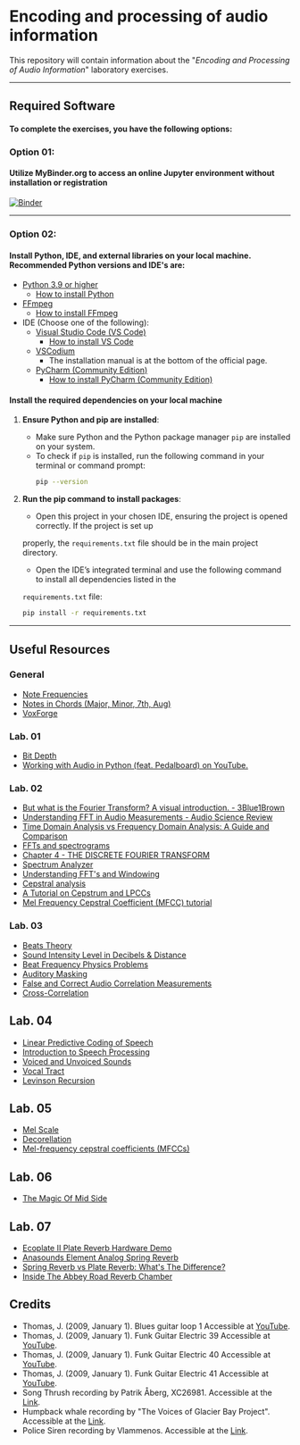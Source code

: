 # Encoding and processing of audio information

This repository will contain information about the "*Encoding and Processing of Audio Information*" laboratory exercises.

---

## Required Software
#### To complete the exercises, you have the following options:

### Option 01:
#### Utilize MyBinder.org to access an online Jupyter environment without installation or registration

[![Binder](https://mybinder.org/badge_logo.svg)](https://mybinder.org/v2/gh/konstakostov/Encoding-and-processing-of-audio-information/HEAD)

---

### Option 02:
#### Install Python, IDE, and external libraries on your local machine. Recommended Python versions and IDE's are:
- <a href="https://www.python.org/downloads/">Python 3.9 or higher</a>
	- <a href="https://realpython.com/installing-python/#windows-how-to-check-or-get-python">How to install Python</a> 
- <a href="https://ffmpeg.org/download.html">FFmpeg</a>
	- <a href="https://www.hostinger.com/tutorials/how-to-install-ffmpeg">How to install FFmpeg</a>
- IDE (Choose one of the following):
	- <a href="https://code.visualstudio.com">Visual Studio Code (VS Code)</a>
		- <a href="https://code.visualstudio.com/docs/setup/setup-overview">How to install VS Code</a> 
	- <a href="https://vscodium.com">VSCodium</a>
		- The installation manual is at the bottom of the official page.
	- <a href="https://www.jetbrains.com/pycharm/download/">PyCharm (Community Edition)</a>
		- <a href="https://www.jetbrains.com/help/pycharm/installation-guide.html#silent">How to install PyCharm (Community Edition)</a> 

#### Install the required dependencies on your local machine

1. **Ensure Python and pip are installed**:
   - Make sure Python and the Python package manager `pip` are installed on your system.
   - To check if `pip` is installed, run the following command in your terminal or command prompt:
     ```bash
     pip --version
     ```

2. **Run the pip command to install packages**:
   - <p>Open this project in your chosen IDE, ensuring the project is opened correctly. If the project is set up 
   properly, the `requirements.txt` file should be in the main project directory.</p>
   - <p>Open the IDE’s integrated terminal and use the following command to install all dependencies listed in the 
   `requirements.txt` file:</p>
   ```bash
   pip install -r requirements.txt
   ```

---

## Useful Resources
### General
- <a href="https://muted.io/note-frequencies/">Note Frequencies</a>
- <a href="https://www.michael-thomas.com/music/class/chords_notesinchords.htm">Notes in Chords (Major, Minor, 7th, Aug)</a>
- <a href="https://www.voxforge.org/home">VoxForge</a>

### Lab. 01
- <a href="https://www.mixinglessons.com/bit-depth/">Bit Depth</a>
- <a href="https://www.youtube.com/watch?v=NYhkqXpFAlg">Working with Audio in Python (feat. Pedalboard) on YouTube.</a>


### Lab. 02
- <a href="https://youtu.be/spUNpyF58BY">But what is the Fourier Transform? A visual introduction. - 3Blue1Brown</a>
- <a href="https://youtu.be/bqGjh67x7IU">Understanding FFT in Audio Measurements - Audio Science Review</a>
- <a href="https://resources.pcb.cadence.com/blog/2020-time-domain-analysis-vs-frequency-domain-analysis-a-guide-and-comparison">Time Domain Analysis vs Frequency Domain Analysis: A Guide and Comparison</a>
- <a href="https://pressbooks.pub/sound/chapter/frequency-domain-graphs-2/#:~:text=Frequency%20domain%20graphs%20show%20much,strongly%20present%20in%20the%20sound.">FFTs and spectrograms</a>
- <a href="https://web.mit.edu/~gari/teaching/6.555/lectures/ch_DFT.pdf">Chapter 4 - THE DISCRETE FOURIER TRANSFORM</a>
- <a href="https://academo.org/demos/spectrum-analyzer/">Spectrum Analyzer</a>
- <a href="https://download.ni.com/evaluation/pxi/Understanding%20FFTs%20and%20Windowing.pdf">Understanding FFT's and Windowing</a>
- <a href="https://sensemore.io/what-is-cepstral-analysis/">Cepstral analysis</a>
- <a href="http://www.practicalcryptography.com/miscellaneous/machine-learning/tutorial-cepstrum-and-lpccs/">A Tutorial on Cepstrum and LPCCs</a>
- <a href="http://practicalcryptography.com/miscellaneous/machine-learning/guide-mel-frequency-cepstral-coefficients-mfccs/">Mel Frequency Cepstral Coefficient (MFCC) tutorial</a>


### Lab. 03
- <a href="http://hyperphysics.phy-astr.gsu.edu/hbase/Sound/beat.html#:~:text=When%20two%20sound%20waves%20of,%22beating%22%20or%20producing%20beats.">Beats Theory</a>
- <a href="https://www.youtube.com/watch?v=twppI9Eizp8">Sound Intensity Level in Decibels & Distance</a>
- <a href="https://www.youtube.com/watch?v=M-OMq4QsPfY">Beat Frequency Physics Problems</a>
- <a href="https://www.ansys.com/blog/what-is-auditory-masking">Auditory Masking</a>
- <a href="https://www.beis.de/Elektronik/Correlation/CorrelationCorrectAndWrong.html">False and Correct Audio Correlation Measurements</a>
- <a href="https://liquidinstruments.com/blog/cross-correlation-and-spectrum-analysis/#:~:text=Essentially%2C%20cross-correlation%20is%20the,a%20lagged%20version%20of%20itself.">Cross-Correlation</a>


## Lab. 04
- <a href="https://course.ece.cmu.edu/~ece792/handouts/RS_Chap_LPC.pdf">Linear Predictive Coding of Speech</a>
- <a href="https://speechprocessingbook.aalto.fi/index.html">Introduction to Speech Processing</a>
- <a href="https://phonicshero.com/voiced-vs-unvoiced-sounds-whats-the-difference/">Voiced and Unvoiced Sounds</a>
- <a href="https://en.wikipedia.org/wiki/Vocal_tract">Vocal Tract</a>
- <a href="https://en.wikipedia.org/wiki/Levinson_recursion">Levinson Recursion</a>


## Lab. 05
- <a href="https://en.wikipedia.org/wiki/Mel_scale">Mel Scale</a>
- <a href="https://en.wikipedia.org/wiki/Decorrelation">Decorellation</a>
- <a href="https://medium.com/@MuhyEddin/feature-extraction-is-one-of-the-most-important-steps-in-developing-any-machine-learning-or-deep-94cf33a5dd46">Mel-frequency cepstral coefficients (MFCCs)</a>


## Lab. 06
- <a href="https://www.youtube.com/watch?v=dD6_Bajj2DI&t=1s">The Magic Of Mid Side</a>


## Lab. 07
- <a href="https://youtu.be/eOSiH2MbRgg">Ecoplate II Plate Reverb Hardware Demo</a>
- <a href="https://youtu.be/5qEdMno9B_w">Anasounds Element Analog Spring Reverb</a>
- <a href="https://youtu.be/XsVF1rySAmU">Spring Reverb vs Plate Reverb: What's The Difference?</a>
- <a href="https://youtu.be/h3F-8kBAac8">Inside The Abbey Road Reverb Chamber</a>


## Credits
<ul> 
    <li>Thomas, J. (2009, January 1). Blues guitar loop 1 Accessible at <a href="https://youtu.be/ipnkP7j1yms?list=OLAK5uy_l6sZ_rLGmbIqCpERpdm1WqI2s1UeGN9QM">YouTube</a>.</li>
    <li>Thomas, J. (2009, January 1). Funk Guitar Electric 39 Accessible at <a href="https://youtu.be/rzkjGVySc0I?list=OLAK5uy_l6sZ_rLGmbIqCpERpdm1WqI2s1UeGN9QM">YouTube</a>.</li>
    <li>Thomas, J. (2009, January 1). Funk Guitar Electric 40 Accessible at <a href="https://youtu.be/VRgIBTVmRg8?list=OLAK5uy_l6sZ_rLGmbIqCpERpdm1WqI2s1UeGN9QM">YouTube</a>.</li>
    <li>Thomas, J. (2009, January 1). Funk Guitar Electric 41 Accessible at <a href="https://youtu.be/Cjh0Yy7xQLY?list=OLAK5uy_l6sZ_rLGmbIqCpERpdm1WqI2s1UeGN9QM">YouTube</a>.</li>
    <li>Song Thrush recording by Patrik Åberg, XC26981. Accessible at the <a href="http://www.xeno-canto.org/26981">Link</a>.</li>
    <li>Humpback whale recording by "The Voices of Glacier Bay Project". Accessible at the <a href="http://www.nps.gov/glba/naturescience/soundclips.htm">Link</a>.</li>
    <li>Police Siren recording by Vlammenos. Accessible at the <a href="http://soundbible.com/581-Police-Siren-3.html">Link</a>.</li>
</ul>
